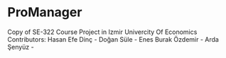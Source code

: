 # ProManager
Copy of SE-322 Course Project in Izmir Univercity Of Economics
Contributors: 
Hasan Efe Dinç -
Doğan Süle -
Enes Burak Özdemir -
Arda Şenyüz -
              
     
               
                
